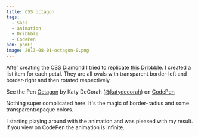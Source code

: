 ```yaml
---
title: CSS octagon
tags:
  - Sass
  - animation
  - Dribbble
  - CodePen
pen: phmFj
image: 2013-08-01-octagon-0.png
---
```


After creating the [CSS Diamond](../diamond/) I tried to replicate [this Dribbble](http://dribbble.com/shots/1179097-Bloombox). I created a list item for each petal. They are all ovals with transparent border-left and border-right and then rotated respectively.

<p data-height="400" data-theme-id="97" data-slug-hash="phmFj" data-user="katydecorah" data-default-tab="result" class='codepen'>See the Pen <a href='http://codepen.io/katydecorah/pen/phmFj'>Octagon</a> by Katy DeCorah (<a href='http://codepen.io/katydecorah'>@katydecorah</a>) on <a href='http://codepen.io'>CodePen</a></p>

Nothing super complicated here. It's the magic of border-radius and some transparent/opaque colors.

I starting playing around with the animation and was pleased with my result. If you view on CodePen the animation is infinite.
